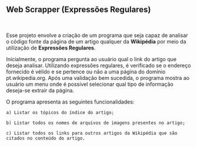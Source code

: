 ## Web Scrapper (Expressões Regulares)
</br>

Esse projeto envolve a criação de um programa que seja capaz de analisar o código fonte da página de um
artigo qualquer da **Wikipédia** por meio da utilização de **Expressões Regulares**.

Inicialmente, o programa pergunta ao usuário qual o link do artigo que deseja analisar. Utilizando expressões regulares, é verificado se o endereço fornecido é vélido e se pertence ou não a uma página do domínio pt.wikipedia.org. Após uma validação bem sucedida, o programa mostra ao usuário um menu onde é possível selecionar qual tipo de informação deseja-se extrair da página.

O programa apresenta as seguintes funcionalidades:

    a) Listar os tópicos do índice do artigo;

    b) Listar todos os nomes de arquivos de imagens presentes no artigo;

    c) Listar todos os links para outros artigos da Wikipédia que são citados no conteúdo do artigo.
